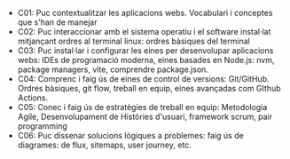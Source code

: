 - C01: Puc contextualitzar les aplicacions webs. Vocabulari i conceptes que s'han de manejar
- C02: Puc interaccionar amb el sistema operatiu i el software instal·lat mitjançant ordres al terminal linux: ordres bàsiques del terminal
- C03: Puc instal·lar i configurar les eines per desenvolupar aplicacions webs: IDEs de programació moderna, eines basades en Node.js: nvm, package managers, vite, comprendre package.json.
- C04: Comprenc i faig ús de eines de control de versions: Git/GitHub. Ordres bàsiques, git flow, treball en equip, eines avançadas com GIthub Actions.
- C05: Conec i faig ús de estratègies de treball en equip: Metodologia Agile, Desenvolupament de Històries d'usuari, framework scrum, pair programming
- C06: Puc dissenar solucions lògiques a problemes: faig ús de diagrames: de flux, sitemaps, user journey, etc.